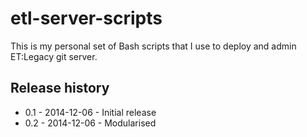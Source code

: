etl-server-scripts
==================

This is my personal set of Bash scripts that I use to deploy and admin ET:Legacy git server.

Release history
---------------
- 0.1 - 2014-12-06 - Initial release
- 0.2 - 2014-12-06 - Modularised
